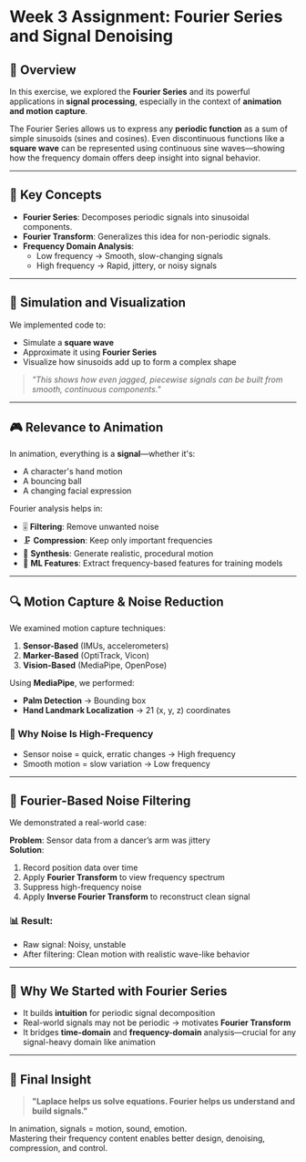 # Week 3 Assignment: Fourier Series and Signal Denoising

## 📘 Overview

In this exercise, we explored the **Fourier Series** and its powerful applications in **signal processing**, especially in the context of **animation and motion capture**.

The Fourier Series allows us to express any **periodic function** as a sum of simple sinusoids (sines and cosines). Even discontinuous functions like a **square wave** can be represented using continuous sine waves—showing how the frequency domain offers deep insight into signal behavior.

---

## 🧠 Key Concepts

- **Fourier Series**: Decomposes periodic signals into sinusoidal components.
- **Fourier Transform**: Generalizes this idea for non-periodic signals.
- **Frequency Domain Analysis**:
  - Low frequency → Smooth, slow-changing signals
  - High frequency → Rapid, jittery, or noisy signals

---

## 🧪 Simulation and Visualization

We implemented code to:
- Simulate a **square wave**
- Approximate it using **Fourier Series**
- Visualize how sinusoids add up to form a complex shape

> _"This shows how even jagged, piecewise signals can be built from smooth, continuous components."_  

---

## 🎮 Relevance to Animation

In animation, everything is a **signal**—whether it's:
- A character's hand motion
- A bouncing ball
- A changing facial expression

Fourier analysis helps in:
- 🎚 **Filtering**: Remove unwanted noise
- 🗜 **Compression**: Keep only important frequencies
- 🧬 **Synthesis**: Generate realistic, procedural motion
- 🤖 **ML Features**: Extract frequency-based features for training models

---

## 🔍 Motion Capture & Noise Reduction

We examined motion capture techniques:
1. **Sensor-Based** (IMUs, accelerometers)
2. **Marker-Based** (OptiTrack, Vicon)
3. **Vision-Based** (MediaPipe, OpenPose)

Using **MediaPipe**, we performed:
- **Palm Detection** → Bounding box
- **Hand Landmark Localization** → 21 (x, y, z) coordinates

### 🤯 Why Noise Is High-Frequency

- Sensor noise = quick, erratic changes → High frequency
- Smooth motion = slow variation → Low frequency

---

## 🧼 Fourier-Based Noise Filtering

We demonstrated a real-world case:

**Problem**: Sensor data from a dancer’s arm was jittery  
**Solution**:
1. Record position data over time
2. Apply **Fourier Transform** to view frequency spectrum
3. Suppress high-frequency noise
4. Apply **Inverse Fourier Transform** to reconstruct clean signal

### 📊 Result:
- Raw signal: Noisy, unstable
- After filtering: Clean motion with realistic wave-like behavior

---

## 📌 Why We Started with Fourier Series

- It builds **intuition** for periodic signal decomposition
- Real-world signals may not be periodic → motivates **Fourier Transform**
- It bridges **time-domain** and **frequency-domain** analysis—crucial for any signal-heavy domain like animation

---

## 🧠 Final Insight

> **"Laplace helps us solve equations. Fourier helps us understand and build signals."**

In animation, signals = motion, sound, emotion.  
Mastering their frequency content enables better design, denoising, compression, and control.
